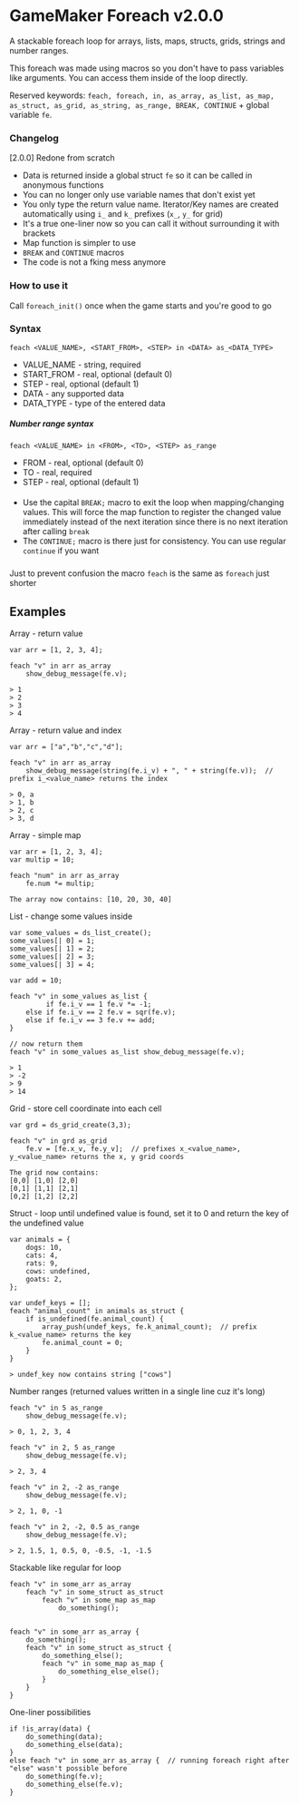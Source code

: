 # GameMaker Foreach v2.0.0

A stackable foreach loop for arrays, lists, maps, structs, grids, strings and number ranges.

This foreach was made using macros so you don't have to pass variables like arguments. You can access them inside of the loop directly. 

Reserved keywords: `feach, foreach, in, as_array, as_list, as_map, as_struct, as_grid, as_string, as_range, BREAK, CONTINUE` + global variable `fe`.

### Changelog
[2.0.0] Redone from scratch
- Data is returned inside a global struct `fe` so it can be called in anonymous functions
- You can no longer only use variable names that don't exist yet
- You only type the return value name. Iterator/Key names are created automatically using `i_` and `k_` prefixes (`x_`, `y_` for grid)
- It's a true one-liner now so you can call it without surrounding it with brackets
- Map function is simpler to use
- `BREAK` and `CONTINUE` macros
- The code is not a fking mess anymore

### How to use it
Call `foreach_init()` once when the game starts and you're good to go

### Syntax
`feach <VALUE_NAME>, <START_FROM>, <STEP> in <DATA> as_<DATA_TYPE>`

- VALUE_NAME - string, required
- START_FROM - real, optional (default 0)
- STEP - real, optional (default 1)
- DATA - any supported data
- DATA_TYPE - type of the entered data

##### Number range syntax

`feach <VALUE_NAME> in <FROM>, <TO>, <STEP> as_range`
- FROM - real, optional (default 0)
- TO - real, required 
- STEP - real, optional (default 1)
####
- Use the capital `BREAK;` macro to exit the loop when mapping/changing values. This will force the map function to register the changed value immediately instead of the next iteration since there is no next iteration after calling `break`
- The `CONTINUE;` macro is there just for consistency. You can use regular `continue` if you want
###
Just to prevent confusion the macro `feach` is the same as `foreach` just shorter

## Examples
Array - return value
```
var arr = [1, 2, 3, 4];

feach "v" in arr as_array
	show_debug_message(fe.v);
 
> 1
> 2
> 3
> 4
```
Array - return value and index
```
var arr = ["a","b","c","d"];

feach "v" in arr as_array
	show_debug_message(string(fe.i_v) + ", " + string(fe.v));  // prefix i_<value_name> returns the index
 
> 0, a
> 1, b
> 2, c
> 3, d
```
Array - simple map
```
var arr = [1, 2, 3, 4];
var multip = 10;

feach "num" in arr as_array
	fe.num *= multip;

The array now contains: [10, 20, 30, 40]
```
List - change some values inside
```
var some_values = ds_list_create();
some_values[| 0] = 1; 
some_values[| 1] = 2;
some_values[| 2] = 3; 
some_values[| 3] = 4;

var add = 10;

feach "v" in some_values as_list {
	     if fe.i_v == 1 fe.v *= -1;
	else if fe.i_v == 2 fe.v = sqr(fe.v);
	else if fe.i_v == 3 fe.v += add;
}

// now return them
feach "v" in some_values as_list show_debug_message(fe.v);

> 1
> -2
> 9
> 14
```
Grid - store cell coordinate into each cell
```
var grd = ds_grid_create(3,3);

feach "v" in grd as_grid
	fe.v = [fe.x_v, fe.y_v];  // prefixes x_<value_name>, y_<value_name> returns the x, y grid coords

The grid now contains:
[0,0] [1,0] [2,0]
[0,1] [1,1] [2,1]
[0,2] [1,2] [2,2]
```
Struct - loop until undefined value is found, set it to 0 and return the key of the undefined value
```
var animals = {
	dogs: 10,
	cats: 4,
	rats: 9,
	cows: undefined,
	goats: 2,
};

var undef_keys = [];
feach "animal_count" in animals as_struct {
	if is_undefined(fe.animal_count) {
		array_push(undef_keys, fe.k_animal_count);  // prefix k_<value_name> returns the key
		fe.animal_count = 0;
	}
}

> undef_key now contains string ["cows"]
```
Number ranges (returned values written in a single line cuz it's long)
```
feach "v" in 5 as_range 
	show_debug_message(fe.v);
	
> 0, 1, 2, 3, 4

feach "v" in 2, 5 as_range 
	show_debug_message(fe.v);
	
> 2, 3, 4

feach "v" in 2, -2 as_range 
	show_debug_message(fe.v);
	
> 2, 1, 0, -1

feach "v" in 2, -2, 0.5 as_range 
	show_debug_message(fe.v);
	
> 2, 1.5, 1, 0.5, 0, -0.5, -1, -1.5
```
Stackable like regular for loop
```
feach "v" in some_arr as_array
	feach "v" in some_struct as_struct
		feach "v" in some_map as_map
			do_something();


feach "v" in some_arr as_array {
	do_something();
	feach "v" in some_struct as_struct {
		do_something_else();
		feach "v" in some_map as_map {
			do_something_else_else();
		}
	}
}
```
One-liner possibilities
```
if !is_array(data) {
	do_something(data);
	do_something_else(data);
}
else feach "v" in some_arr as_array {  // running foreach right after "else" wasn't possible before
	do_something(fe.v);
	do_something_else(fe.v);
}
```

